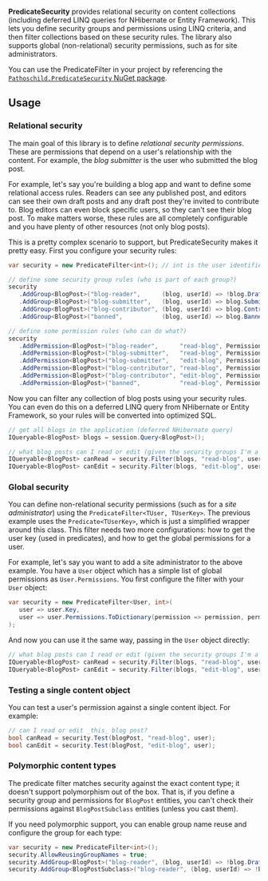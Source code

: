 **PredicateSecurity** provides relational security on content collections (including deferred LINQ
queries for NHibernate or Entity Framework). This lets you define security groups and permissions
using LINQ criteria, and then filter collections based on these security rules. The library also
supports global (non-relational) security permissions, such as for site administrators.

You can use the PredicateFilter in your project by referencing the
[`Pathoschild.PredicateSecurity` NuGet package](https://nuget.org/packages/Pathoschild.PredicateSecurity).

## Usage
### Relational security
The main goal of this library is to define _relational security permissions_. These are permissions
that depend on a user's relationship with the content. For example, the _blog submitter_ is the user
who submitted the blog post.

For example, let's say you're building a blog app and want to define some relational access rules.
Readers can see any published post, and editors can see their own draft posts and any draft post
they're invited to contribute to. Blog editors can even block specific users, so they can't see
their blog post. To make matters worse, these rules are all completely configurable and you have
plenty of other resources (not only blog posts).

This is a pretty complex scenario to support, but PredicateSecurity makes it pretty easy. First you
configure your security rules:
```c#
var security = new PredicateFilter<int>(); // int is the user identifier used in the predicates

// define some security group rules (who is part of each group?)
security
   .AddGroup<BlogPost>("blog-reader",      (blog, userId) => !blog.Draft)
   .AddGroup<BlogPost>("blog-submitter",   (blog, userId) => blog.Submitter.ID == userId)
   .AddGroup<BlogPost>("blog-contributor", (blog, userId) => blog.Contributors.Any(p => p.ID == userId))
   .AddGroup<BlogPost>("banned",           (blog, userId) => blog.BannedUsers.Any(p => p.ID == userId));

// define some permission rules (who can do what?)
security
   .AddPermission<BlogPost>("blog-reader",      "read-blog", PermissionValue.Allow)
   .AddPermission<BlogPost>("blog-submitter",   "read-blog", PermissionValue.Allow)
   .AddPermission<BlogPost>("blog-submitter",   "edit-blog", PermissionValue.Allow)
   .AddPermission<BlogPost>("blog-contributor", "read-blog", PermissionValue.Allow)
   .AddPermission<BlogPost>("blog-contributor", "edit-blog", PermissionValue.Allow)
   .AddPermission<BlogPost>("banned",           "read-blog", PermissionValue.Deny);
```

Now you can filter any collection of blog posts using your security rules. You can even do this on
a deferred LINQ query from NHibernate or Entity Framework, so your rules will be converted into
optimized SQL.
```c#
// get all blogs in the application (deferred NHibernate query)
IQueryable<BlogPost> blogs = session.Query<BlogPost>();

// what blog posts can I read or edit (given the security groups I'm a member of)?
IQueryable<BlogPost> canRead = security.Filter(blogs, "read-blog", user.ID);
IQueryable<BlogPost> canEdit = security.Filter(blogs, "edit-blog", user.ID);
```

### Global security
You can define non-relational security permissions (such as for a _site administrator_) using the
`PredicateFilter<TUser, TUserKey>`. The previous example uses the `Predicate<TUserKey>`,
which is just a simplified wrapper around this class. This filter needs two more configurations:
how to get the user key (used in predicates), and how to get the global permissions for a user.

For example, let's say you want to add a site administrator to the above example. You have a `User`
object which has a simple list of global permissions as `User.Permissions`. You first configure
the filter with your `User` object:
```c#
var security = new PredicateFilter<User, int>(
   user => user.Key,
   user => user.Permissions.ToDictionary(permission => permission, permission => PermissionValue.Allow)
);
```

And now you can use it the same way, passing in the `User` object directly:
```c#
// what blog posts can I read or edit (given the security groups I'm a member of)?
IQueryable<BlogPost> canRead = security.Filter(blogs, "read-blog", user);
IQueryable<BlogPost> canEdit = security.Filter(blogs, "edit-blog", user);
```

### Testing a single content object
You can test a user's permission against a single content ibject. For example:
```c#
// can I read or edit _this_ blog post?
bool canRead = security.Test(blogPost, "read-blog", user);
bool canEdit = security.Test(blogPost, "edit-blog", user);
```

### Polymorphic content types
The predicate filter matches security against the exact content type; it doesn't support polymorphism
out of the box. That is, if you define a security group and permissions for `BlogPost` entities, you
can't check their permissions against `BlogPostSubclass` entities (unless you cast them).

If you need polymorphic support, you can enable group name reuse and configure the group for each type:
```c#
var security = new PredicateFilter<int>();
security.AllowReusingGroupNames = true;
security.AddGroup<BlogPost>("blog-reader", (blog, userId) => !blog.Draft);
security.AddGroup<BlogPostSubclass>("blog-reader", (blog, userId) => !blog.Draft);
```